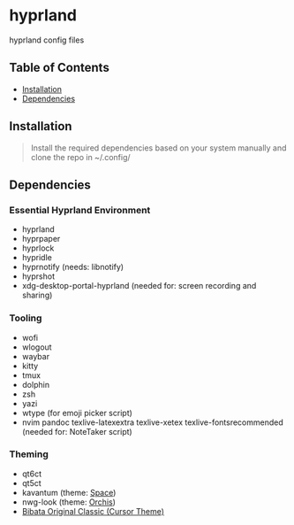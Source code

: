 # hyprland
hyprland config files

## Table of Contents

-   [Installation](#installation)
-   [Dependencies](#dependencies)

## Installation

> Install the required dependencies based on your system manually and clone the repo in ~/.config/

## Dependencies

### Essential Hyprland Environment
- hyprland
- hyprpaper
- hyprlock
- hypridle
- hyprnotify (needs: libnotify)
- hyprshot
- xdg-desktop-portal-hyprland (needed for: screen recording and sharing)

### Tooling
- wofi 
- wlogout 
- waybar 
- kitty 
- tmux 
- dolphin 
- zsh 
- yazi
- wtype (for emoji picker script)
- nvim pandoc texlive-latexextra texlive-xetex texlive-fontsrecommended (needed for: NoteTaker script)

### Theming
- qt6ct 
- qt5ct 
- kavantum (theme: [Space](https://github.com/EliverLara/Space-kde))
- nwg-look (theme: [Orchis](https://github.com/vinceliuice/Orchis-theme))
- [Bibata Original Classic (Cursor Theme)](https://github.com/ful1e5/Bibata_Cursor)
